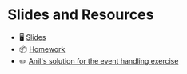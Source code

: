 # Slides and Resources
- 🖥  [Slides](https://docs.google.com/presentation/d/1yREpSBsbx8FrI_bKBC4MFOg8NbViXY4S/edit?usp=share_link&ouid=103945856594382868323&rtpof=true&sd=true)
- 📦  [Homework](https://codesandbox.io/s/portfolio-skills-list-unnwl)
- ✏️ [Anil's solution for the event handling exercise](https://codesandbox.io/s/event-handlers-forked-yd1nd)
